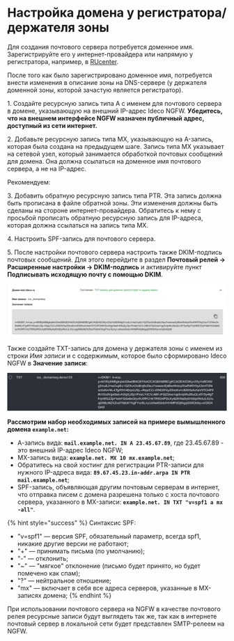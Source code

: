 # Настройка домена у регистратора/держателя зоны

Для создания почтового сервера потребуется доменное имя. Зарегистрируйте его у интернет-провайдера или напрямую у регистратора, например, в [RUcenter](https://www.nic.ru/).

После того как было зарегистрировано доменное имя, потребуется внести изменения в описание зоны на DNS-сервере (у держателя доменной зоны, которой зачастую является регистратор).

1\. Создайте ресурсную запись типа А с именем для почтового сервера в домене, указывающую на внешний IP-адрес Ideco NGFW. **Убедитесь, что на внешнем интерфейсе NGFW назначен публичный адрес, доступный из сети интернет.**

2\. Добавьте ресурсную запись типа MX, указывающую на A-запись, которая была создана на предыдущем шаге. Запись типа MX указывает на сетевой узел, который занимается обработкой почтовых сообщений для домена. Она должна ссылаться на доменное имя почтового сервера, а не на IP-адрес.

Рекомендуем:

3\. Добавить обратную ресурсную запись типа PTR. Эта запись должна быть прописана в файле обратной зоны. Эти изменения должны быть сделаны на стороне интернет-провайдера. Обратитесь к нему с просьбой прописать обратную ресурсную запись для IP-адреса, которая должна ссылаться на запись типа MX.

4\. Настроить SPF-запись для почтового сервера.

5\. После настройки почтового сервера настроить также DKIM-подпись почтовых сообщений. Для этого перейдите в раздел **Почтовый релей -> Расширенные настройки -> DKIM-подпись** и активируйте пункт **Подписывать исходящую почту с помощью DKIM**.

![](../../../.gitbook/assets/dikm-sign.png)

Также создайте TXT-запись для домена у держателя зоны с именем из строки _Имя записи_ и с содержимым, которое было сформировано Ideco NGFW в **Значение записи**:

![](../../../.gitbook/assets/dikm-sign2.png)

**Рассмотрим набор необходимых записей на примере вымышленного домена `example.net`:**

* А-запись вида: **`mail.example.net. IN A 23.45.67.89`**, где 23.45.67.89 - это внешний IP-адрес Ideco NGFW;
* MX-запись вида: **`example.net. MX 10 mx.example.net`**;
* Обратитесь на свой хостинг для регистрации PTR-записи для нужного IP-адреса вида: **`89.67.45.23.in-addr.arpa IN PTR mail.example.net`**;
* SPF-запись, объявляющая другим почтовым серверам в интернет, что отправка писем с домена разрешена только с хоста почтового сервера, указанного в MX-записи: **`example.net. IN TXT "v=spf1 a mx -all"`**.

{% hint style="success" %}
Синтаксис SPF:

* "v=spf1" — версия SPF, обязательный параметр, всегда spf1, никакие другие версии не работают;
* "+" — принимать письма (по умолчанию);
* "-" — отклонить;
* "\~" — "мягкое" отклонение (письмо будет принято, но будет помечено как спам);
* "?" — нейтральное отношение;
* "mx" — включает в себя все адреса серверов, указанные в MX-записях домена;
{% endhint %}

При использовании почтового сервера на NGFW в качестве почтового релея ресурсные записи будут выглядеть так же, так как в интернете почтовый сервер в локальной сети будет представлен SMTP-релеем на NGFW.
